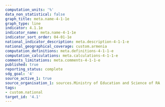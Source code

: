```yaml
---
computation_units: '%'
data_non_statistical: false
graph_title: meta.name-4-1-1e
graph_type: line
indicator: 4.1.1e
indicator_name: meta.name-4-1-1e
indicator_sort_order: 04-01-1e
national_indicator_description: meta.description-4-1-1-e
national_geographical_coverage: custom.armenia
computation_definitions: meta.definitions-4-1-1-e
computation_calculations: meta.calculations-4-1-1-e
comments_limitations: meta.comments-4-1-1-e
published: true
reporting_status: complete
sdg_goal: '4'
source_active_1: true
source_organisation_1: sources.Ministry of Education and Science of RA
tags:
- custom.national
target_id: '4.1'
---
```

